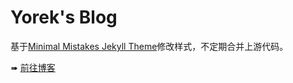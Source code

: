 # Yorek's Blog

基于[Minimal Mistakes Jekyll Theme](https://github.com/mmistakes/minimal-mistakes)修改样式，不定期合并上游代码。

➠ [前往博客](http://blog.yorek.xyz/)